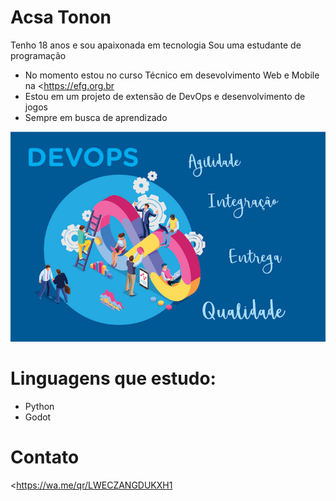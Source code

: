 # Acsa Tonon

Tenho 18 anos e sou apaixonada em tecnologia 
Sou uma estudante de programação

* No momento estou no curso Técnico em desevolvimento Web e Mobile na <https://efg.org.br
* Estou em um projeto de extensão de DevOps e desenvolvimento de jogos
* Sempre em busca de aprendizado

![Alt text](image.png)

# Linguagens que estudo:
* Python 
* Godot

# Contato 
<https://wa.me/qr/LWECZANGDUKXH1


